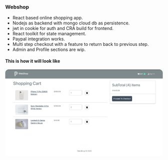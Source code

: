 ### Webshop

- React based online shopping app.
- Nodejs as backend with mongo cloud db as persistence.
- jwt in cookie for auth and CRA build for frontend.
- React toolkit for state management.
- Paypal integration works.
- Multi step checkout with a feature to return back to previous step.
- Admin and Profile sections are wip.

#### This is how it will look like

<img
  src="./webshop.jpg"
  alt="contacts-manager-webpack"
  style="margin: 0 auto; border-radius:10px"/>
